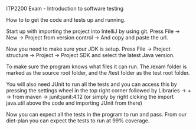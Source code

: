 ITP2200 Exam - Introduction to software testing 

  
How to to get the code and tests up and running.  

 
Start up with importing the project into IntelliJ by using git. Press File -> New -> Project from version control -> And copy and paste the url.  


Now you need to make sure your JDK is setup. Press File -> Project structure -> Project -> Project SDK and select the latest Java version. 

  
To make sure the program knows what files it can run. The /exam folder is marked as the source root folder, and the /test folder as the test root folder. 

 
You will also need JUnit to run all the tests and you can access this by pressing the settings wheel in the top right corner followed by Libraries -> + -> from maven -> junit:junit:4.12 
(or simply by right clcking the import java.util above the code and importing JUnit from there) 

  
Now you can expect all the tests in the program to run and pass. From our diet-plan you can expect the tests to run at 99% coverage. 
